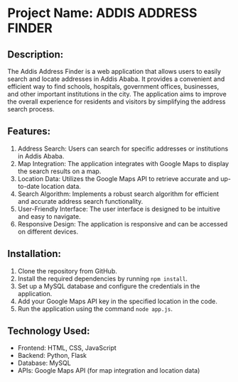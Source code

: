 # Project Name: ADDIS ADDRESS FINDER

## Description:
The Addis Address Finder is a web application that allows users to easily search and locate addresses in Addis Ababa. It provides a convenient and efficient way to find schools, hospitals, government offices, businesses, and other important institutions in the city. The application aims to improve the overall experience for residents and visitors by simplifying the address search process.

## Features:
1. Address Search: Users can search for specific addresses or institutions in Addis Ababa.
2. Map Integration: The application integrates with Google Maps to display the search results on a map.
3. Location Data: Utilizes the Google Maps API to retrieve accurate and up-to-date location data.
4. Search Algorithm: Implements a robust search algorithm for efficient and accurate address search functionality.
5. User-Friendly Interface: The user interface is designed to be intuitive and easy to navigate.
6. Responsive Design: The application is responsive and can be accessed on different devices.

## Installation:
1. Clone the repository from GitHub.
2. Install the required dependencies by running `npm install`.
3. Set up a MySQL database and configure the credentials in the application.
4. Add your Google Maps API key in the specified location in the code.
5. Run the application using the command `node app.js`.

## Technology Used:
- Frontend: HTML, CSS, JavaScript
- Backend: Python, Flask
- Database: MySQL
- APIs: Google Maps API (for map integration and location data)

